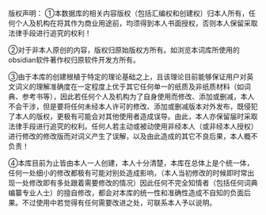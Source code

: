

版权声明：
①本数据库的相关内容版权（包括汇编权和创建权）归本人所有，任何个人及机构在将其作为商业用途前，均须得到本人书面授权，否则本人保留采取法律手段进行追究的权利！

②对于非本人原创的内容，版权归原始版权方所有。如浏览本词库所使用的obsidian软件著作权归原软件开发方所有。

③由于本库的创建根植于特定的理论基础之上，且该理论目前能够保证用户对英文词义的理解准确度在一定程度上优于其它任何单一的纸质及非纸质材料（如词典、参考书等），因此若任何个人及机构为了自身使用而修改、添加或删减，本人不会干涉，但是要将任何未经本人许可的修改、添加或删减版本对外发布，既侵犯了本人的版权，更极有可能会对其他使用者造成误导。由此，本人亦保留届时采取法律手段进行追究的权利。任何人若主动或被动使用非经本人（或非经本人授权）进行修改的修改版而对词义产生了误解，以及由此造成的其它不良后果，本人概不负责！

④本库目前为止皆由本人一人创建，本人十分清楚，本库在总体上是个统一体，任何一处细小的修改都极有可能对别处造成影响，（本人当初修改的时候即时常出现一处修改即有多处跟着需要修改的情况）因此任何不完全知情者（包括任何词典编纂专业人士）的擅自修改，都会对本库的统一性和准确性造成不自知的负面后果。不过使用中若觉得有任何需要改进之处，可联系本人予以说明。

